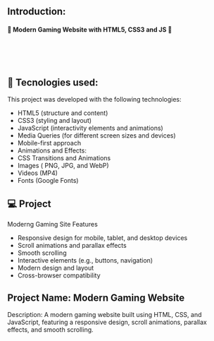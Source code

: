 
## Introduction: 
#### 🚀 Modern Gaming Website with HTML5, CSS3 and JS 🌟

</br>
<!--<img src="/preview.png" width="100%"></img>-->
</br>

<br>

## 🚀 Tecnologies used:

This project was developed with the following technologies:

- HTML5 (structure and content)
- CSS3 (styling and layout)
- JavaScript (interactivity elements and animations)
- Media Queries (for different screen sizes and devices)
- Mobile-first approach
- Animations and Effects:
- CSS Transitions and Animations
- Images ( PNG, JPG, and WebP)
- Videos (MP4)
- Fonts (Google Fonts)

## 💻 Project

<p dir="auto">Moderng Gaming Site Features</p>

- Responsive design for mobile, tablet, and desktop devices
- Scroll animations and parallax effects
- Smooth scrolling
- Interactive elements (e.g., buttons, navigation)
- Modern design and layout
- Cross-browser compatibility


## Project Name: Modern Gaming Website

Description: A modern gaming website built using HTML, CSS, and JavaScript, featuring a responsive design, scroll animations, parallax effects, and smooth scrolling.






